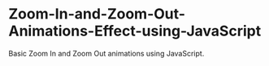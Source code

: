 # Zoom-In-and-Zoom-Out-Animations-Effect-using-JavaScript
Basic Zoom In and Zoom Out animations using JavaScript. 
